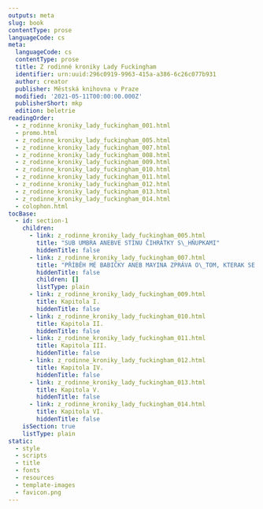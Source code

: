 ```yaml
---
outputs: meta
slug: book
contentType: prose
languageCode: cs
meta:
  languageCode: cs
  contentType: prose
  title: Z rodinné kroniky Lady Fuckingham
  identifier: urn:uuid:296c0919-9963-415a-a386-6c26c077b931
  author: creator
  publisher: Městská knihovna v Praze
  modified: '2021-05-11T00:00:00.000Z'
  publisherShort: mkp
  edition: beletrie
readingOrder:
  - z_rodinne_kroniky_lady_fuckingham_001.html
  - promo.html
  - z_rodinne_kroniky_lady_fuckingham_005.html
  - z_rodinne_kroniky_lady_fuckingham_007.html
  - z_rodinne_kroniky_lady_fuckingham_008.html
  - z_rodinne_kroniky_lady_fuckingham_009.html
  - z_rodinne_kroniky_lady_fuckingham_010.html
  - z_rodinne_kroniky_lady_fuckingham_011.html
  - z_rodinne_kroniky_lady_fuckingham_012.html
  - z_rodinne_kroniky_lady_fuckingham_013.html
  - z_rodinne_kroniky_lady_fuckingham_014.html
  - colophon.html
tocBase:
  - id: section-1
    children:
      - link: z_rodinne_kroniky_lady_fuckingham_005.html
        title: "SUB UMBRA ANEBVE STÍNU ČIHRÁTKY S\_HŇUPKAMI"
        hiddenTitle: false
      - link: z_rodinne_kroniky_lady_fuckingham_007.html
        title: "PŘÍBĚH MÉ BABIČKY ANEB MAYINA ZPRÁVA O\_TOM, KTERAK SE SEZNÁMILA S\_UMĚNÍM LÁSKY"
        hiddenTitle: false
        children: []
        listType: plain
      - link: z_rodinne_kroniky_lady_fuckingham_009.html
        title: Kapitola I.
        hiddenTitle: false
      - link: z_rodinne_kroniky_lady_fuckingham_010.html
        title: Kapitola II.
        hiddenTitle: false
      - link: z_rodinne_kroniky_lady_fuckingham_011.html
        title: Kapitola III.
        hiddenTitle: false
      - link: z_rodinne_kroniky_lady_fuckingham_012.html
        title: Kapitola IV.
        hiddenTitle: false
      - link: z_rodinne_kroniky_lady_fuckingham_013.html
        title: Kapitola V.
        hiddenTitle: false
      - link: z_rodinne_kroniky_lady_fuckingham_014.html
        title: Kapitola VI.
        hiddenTitle: false
    isSection: true
    listType: plain
static:
  - style
  - scripts
  - title
  - fonts
  - resources
  - template-images
  - favicon.png
---
```

